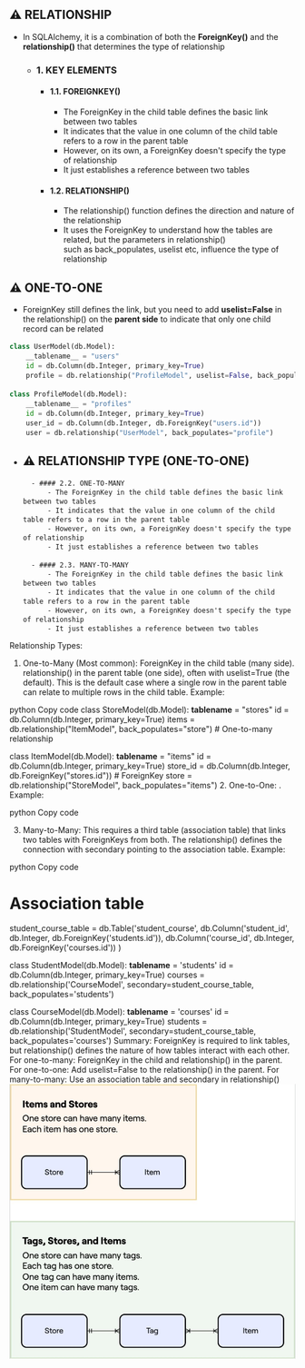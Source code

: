 ## ⚠️ RELATIONSHIP
- In SQLAlchemy, it is a combination of both the **ForeignKey()** and the **relationship()** that determines the type of relationship
    
    - ### 1. KEY ELEMENTS
        - #### 1.1. FOREIGNKEY()
            - The ForeignKey in the child table defines the basic link between two tables
            - It indicates that the value in one column of the child table refers to a row in the parent table
            - However, on its own, a ForeignKey doesn't specify the type of relationship 
            - It just establishes a reference between two tables

        - #### 1.2. RELATIONSHIP()
            - The relationship() function defines the direction and nature of the relationship
            - It uses the ForeignKey to understand how the tables are related, but the parameters in relationship() <br>
            such as back_populates, uselist etc, influence the type of relationship

## ⚠️ ONE-TO-ONE 
- ForeignKey still defines the link, but you need to add **uselist=False** in the relationship() on the **parent side** to indicate that only one child record can be related

```python
class UserModel(db.Model):
    __tablename__ = "users"
    id = db.Column(db.Integer, primary_key=True)
    profile = db.relationship("ProfileModel", uselist=False, back_populates="user")  # One-to-one

class ProfileModel(db.Model):
    __tablename__ = "profiles"
    id = db.Column(db.Integer, primary_key=True)
    user_id = db.Column(db.Integer, db.ForeignKey("users.id"))
    user = db.relationship("UserModel", back_populates="profile")
```

- ## ⚠️ RELATIONSHIP TYPE (ONE-TO-ONE)
        - #### 2.2. ONE-TO-MANY
            - The ForeignKey in the child table defines the basic link between two tables
            - It indicates that the value in one column of the child table refers to a row in the parent table
            - However, on its own, a ForeignKey doesn't specify the type of relationship 
            - It just establishes a reference between two tables

        - #### 2.3. MANY-TO-MANY
            - The ForeignKey in the child table defines the basic link between two tables
            - It indicates that the value in one column of the child table refers to a row in the parent table
            - However, on its own, a ForeignKey doesn't specify the type of relationship 
            - It just establishes a reference between two tables
            
Relationship Types:
1. One-to-Many (Most common):
ForeignKey in the child table (many side).
relationship() in the parent table (one side), often with uselist=True (the default).
This is the default case where a single row in the parent table can relate to multiple rows in the child table.
Example:

python
Copy code
class StoreModel(db.Model):
    __tablename__ = "stores"
    id = db.Column(db.Integer, primary_key=True)
    items = db.relationship("ItemModel", back_populates="store")  # One-to-many relationship

class ItemModel(db.Model):
    __tablename__ = "items"
    id = db.Column(db.Integer, primary_key=True)
    store_id = db.Column(db.Integer, db.ForeignKey("stores.id"))  # ForeignKey
    store = db.relationship("StoreModel", back_populates="items")
2. One-to-One:
.
Example:

python
Copy code

3. Many-to-Many:
This requires a third table (association table) that links two tables with ForeignKeys from both.
The relationship() defines the connection with secondary pointing to the association table.
Example:

python
Copy code
# Association table
student_course_table = db.Table('student_course',
    db.Column('student_id', db.Integer, db.ForeignKey('students.id')),
    db.Column('course_id', db.Integer, db.ForeignKey('courses.id'))
)

class StudentModel(db.Model):
    __tablename__ = 'students'
    id = db.Column(db.Integer, primary_key=True)
    courses = db.relationship('CourseModel', secondary=student_course_table, back_populates='students')

class CourseModel(db.Model):
    __tablename__ = 'courses'
    id = db.Column(db.Integer, primary_key=True)
    students = db.relationship('StudentModel', secondary=student_course_table, back_populates='courses')
Summary:
ForeignKey is required to link tables, but relationship() defines the nature of how tables interact with each other.
For one-to-many: ForeignKey in the child and relationship() in the parent.
For one-to-one: Add uselist=False to the relationship() in the parent.
For many-to-many: Use an association table and secondary in relationship()
![SQL-RELATIONSHIP Image](./SQL-RELATIONSHIP.jpg)

